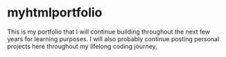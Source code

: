 # myhtmlportfolio
This is my portfolio that I will continue building throughout the next few years for learning purposes. I will also probably continue posting personal projects here throughout my lifelong coding journey,
